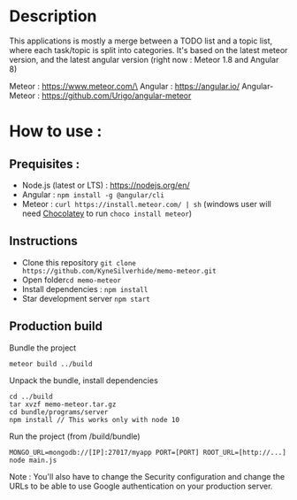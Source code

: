 # Description

This applications is mostly a merge between a TODO list and a topic list, where each task/topic is split into categories.
It's based on the latest meteor version, and the latest angular version (right now : Meteor 1.8 and Angular 8)

Meteor : https://www.meteor.com/\
Angular :  https://angular.io/
Angular-Meteor : https://github.com/Urigo/angular-meteor 

# How to use :
## Prequisites :
* Node.js (latest or LTS) : https://nodejs.org/en/
* Angular : `npm install -g @angular/cli`
* Meteor :  `curl https://install.meteor.com/ | sh`
 (windows user will need [Chocolatey](https://chocolatey.org/install) to run `choco install meteor`)

## Instructions
* Clone this repository `git clone https://github.com/KyneSilverhide/memo-meteor.git`
* Open folder`cd memo-meteor`
* Install dependencies : `npm install`
* Star development server `npm start`

## Production build
Bundle the project
```
meteor build ../build
```
Unpack the bundle, install dependencies
```
cd ../build
tar xvzf memo-meteor.tar.gz
cd bundle/programs/server
npm install // This works only with node 10
```

Run the project (from /build/bundle)
```
MONGO_URL=mongodb://[IP]:27017/myapp PORT=[PORT] ROOT_URL=[http://...] node main.js
```

Note : You'll also have to change the Security configuration and change the URLs to be able to use Google authentication on your production server.
